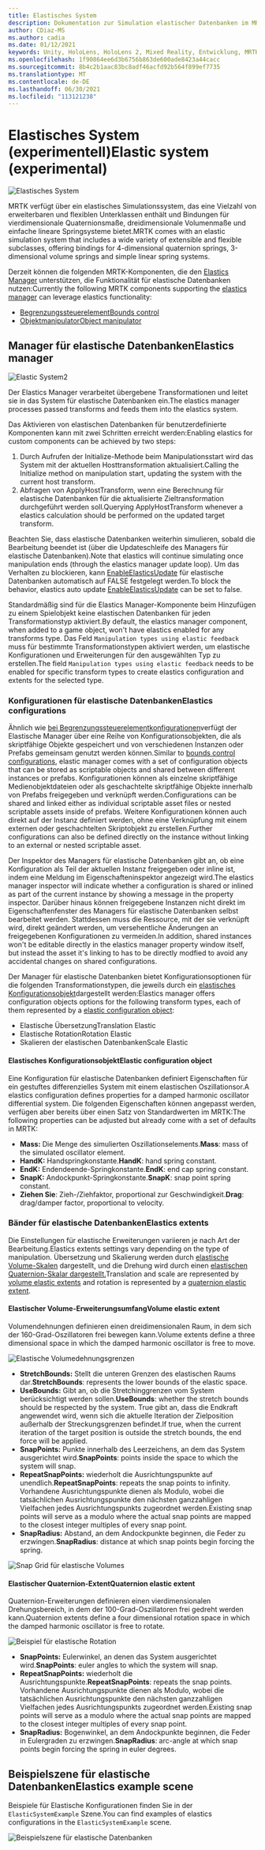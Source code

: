 ```yaml
---
title: Elastisches System
description: Dokumentation zur Simulation elastischer Datenbanken im MRTK
author: CDiaz-MS
ms.author: cadia
ms.date: 01/12/2021
keywords: Unity, HoloLens, HoloLens 2, Mixed Reality, Entwicklung, MRTK, ElasticsSystem,
ms.openlocfilehash: 1f90864ee6d3b6756b863de600ade8423a44cacc
ms.sourcegitcommit: 8b4c2b1aac83bc8adf46acfd92b564f899ef7735
ms.translationtype: MT
ms.contentlocale: de-DE
ms.lasthandoff: 06/30/2021
ms.locfileid: "113121238"
---
```

# <a name="elastic-system-experimental"></a><span data-ttu-id="cdc5b-104">Elastisches System (experimentell)</span><span class="sxs-lookup"><span data-stu-id="cdc5b-104">Elastic system (experimental)</span></span>

![Elastisches System](../images/elastics/Elastics_Main1.gif)

<span data-ttu-id="cdc5b-106">MRTK verfügt über ein elastisches Simulationssystem, das eine Vielzahl von erweiterbaren und flexiblen Unterklassen enthält und Bindungen für vierdimensionale Quaternionsmaße, dreidimensionale Volumenmaße und einfache lineare Springsysteme bietet.</span><span class="sxs-lookup"><span data-stu-id="cdc5b-106">MRTK comes with an elastic simulation system that includes a wide variety of extensible and flexible subclasses, offering bindings for 4-dimensional quaternion springs, 3-dimensional volume springs and simple linear spring systems.</span></span>

<span data-ttu-id="cdc5b-107">Derzeit können die folgenden MRTK-Komponenten, die den [Elastics Manager](xref:Microsoft.MixedReality.Toolkit.Experimental.Physics.ElasticsManager) unterstützen, die Funktionalität für elastische Datenbanken nutzen:</span><span class="sxs-lookup"><span data-stu-id="cdc5b-107">Currently the following MRTK components supporting the [elastics manager](xref:Microsoft.MixedReality.Toolkit.Experimental.Physics.ElasticsManager) can leverage elastics functionality:</span></span>

- [<span data-ttu-id="cdc5b-108">Begrenzungssteuerelement</span><span class="sxs-lookup"><span data-stu-id="cdc5b-108">Bounds control</span></span>](../ux-building-blocks/bounds-control.md)
- [<span data-ttu-id="cdc5b-109">Objektmanipulator</span><span class="sxs-lookup"><span data-stu-id="cdc5b-109">Object manipulator</span></span>](../ux-building-blocks/object-manipulator.md)

## <a name="elastics-manager"></a><span data-ttu-id="cdc5b-110">Manager für elastische Datenbanken</span><span class="sxs-lookup"><span data-stu-id="cdc5b-110">Elastics manager</span></span>

![Elastic System2](../images/elastics/Elastics_Main.gif)

<span data-ttu-id="cdc5b-112">Der Elastics Manager verarbeitet übergebene Transformationen und leitet sie in das System für elastische Datenbanken ein.</span><span class="sxs-lookup"><span data-stu-id="cdc5b-112">The elastics manager processes passed transforms and feeds them into the elastics system.</span></span>

<span data-ttu-id="cdc5b-113">Das Aktivieren von elastischen Datenbanken für benutzerdefinierte Komponenten kann mit zwei Schritten erreicht werden:</span><span class="sxs-lookup"><span data-stu-id="cdc5b-113">Enabling elastics for custom components can be achieved by two steps:</span></span>

1. <span data-ttu-id="cdc5b-114">Durch Aufrufen der Initialize-Methode beim Manipulationsstart wird das System mit der aktuellen Hosttransformation aktualisiert.</span><span class="sxs-lookup"><span data-stu-id="cdc5b-114">Calling the Initialize method on manipulation start, updating the system with the current host transform.</span></span>
1. <span data-ttu-id="cdc5b-115">Abfragen von ApplyHostTransform, wenn eine Berechnung für elastische Datenbanken für die aktualisierte Zieltransformation durchgeführt werden soll.</span><span class="sxs-lookup"><span data-stu-id="cdc5b-115">Querying ApplyHostTransform whenever a elastics calculation should be performed on the updated target transform.</span></span>

<span data-ttu-id="cdc5b-116">Beachten Sie, dass elastische Datenbanken weiterhin simulieren, sobald die Bearbeitung beendet ist (über die Updateschleife des Managers für elastische Datenbanken).</span><span class="sxs-lookup"><span data-stu-id="cdc5b-116">Note that elastics will continue simulating once manipulation ends (through the elastics manager update loop).</span></span> <span data-ttu-id="cdc5b-117">Um das Verhalten zu blockieren, kann [EnableElasticsUpdate](xref:Microsoft.MixedReality.Toolkit.Experimental.Physics.ElasticsManager.EnableElasticsUpdate) für elastische Datenbanken automatisch auf FALSE festgelegt werden.</span><span class="sxs-lookup"><span data-stu-id="cdc5b-117">To block the behavior, elastics auto update [EnableElasticsUpdate](xref:Microsoft.MixedReality.Toolkit.Experimental.Physics.ElasticsManager.EnableElasticsUpdate) can be set to false.</span></span>

<span data-ttu-id="cdc5b-118">Standardmäßig sind für die Elastics Manager-Komponente beim Hinzufügen zu einem Spielobjekt keine elastischen Datenbanken für jeden Transformationstyp aktiviert.</span><span class="sxs-lookup"><span data-stu-id="cdc5b-118">By default, the elastics manager component, when added to a game object, won't have elastics enabled for any transforms type.</span></span>
<span data-ttu-id="cdc5b-119">Das Feld `Manipulation types using elastic feedback` muss für bestimmte Transformationstypen aktiviert werden, um elastische Konfigurationen und Erweiterungen für den ausgewählten Typ zu erstellen.</span><span class="sxs-lookup"><span data-stu-id="cdc5b-119">The field `Manipulation types using elastic feedback` needs to be enabled for specific transform types to create elastics configuration and extents for the selected type.</span></span>

### <a name="elastics-configurations"></a><span data-ttu-id="cdc5b-120">Konfigurationen für elastische Datenbanken</span><span class="sxs-lookup"><span data-stu-id="cdc5b-120">Elastics configurations</span></span>

<span data-ttu-id="cdc5b-121">Ähnlich wie [bei Begrenzungssteuerelementkonfigurationen](../ux-building-blocks/bounds-control.md#configuration-objects)verfügt der Elastische Manager über eine Reihe von Konfigurationsobjekten, die als skriptfähige Objekte gespeichert und von verschiedenen Instanzen oder Prefabs gemeinsam genutzt werden können.</span><span class="sxs-lookup"><span data-stu-id="cdc5b-121">Similar to [bounds control configurations](../ux-building-blocks/bounds-control.md#configuration-objects), elastic manager comes with a set of configuration objects that can be stored as scriptable objects and shared between different instances or prefabs.</span></span> <span data-ttu-id="cdc5b-122">Konfigurationen können als einzelne skriptfähige Medienobjektdateien oder als geschachtelte skriptfähige Objekte innerhalb von Prefabs freigegeben und verknüpft werden.</span><span class="sxs-lookup"><span data-stu-id="cdc5b-122">Configurations can be shared and linked either as individual scriptable asset files or nested scriptable assets inside of prefabs.</span></span> <span data-ttu-id="cdc5b-123">Weitere Konfigurationen können auch direkt auf der Instanz definiert werden, ohne eine Verknüpfung mit einem externen oder geschachtelten Skriptobjekt zu erstellen.</span><span class="sxs-lookup"><span data-stu-id="cdc5b-123">Further configurations can also be defined directly on the instance without linking to an external or nested scriptable asset.</span></span>

<span data-ttu-id="cdc5b-124">Der Inspektor des Managers für elastische Datenbanken gibt an, ob eine Konfiguration als Teil der aktuellen Instanz freigegeben oder inline ist, indem eine Meldung im Eigenschafteninspektor angezeigt wird.</span><span class="sxs-lookup"><span data-stu-id="cdc5b-124">The elastics manager inspector will indicate whether a configuration is shared or inlined as part of the current instance by showing a message in the property inspector.</span></span> <span data-ttu-id="cdc5b-125">Darüber hinaus können freigegebene Instanzen nicht direkt im Eigenschaftenfenster des Managers für elastische Datenbanken selbst bearbeitet werden. Stattdessen muss die Ressource, mit der sie verknüpft wird, direkt geändert werden, um versehentliche Änderungen an freigegebenen Konfigurationen zu vermeiden.</span><span class="sxs-lookup"><span data-stu-id="cdc5b-125">In addition, shared instances won't be editable directly in the elastics manager property window itself, but instead the asset it's linking to has to be directly modfied to avoid any accidental changes on shared configurations.</span></span>

<span data-ttu-id="cdc5b-126">Der Manager für elastische Datenbanken bietet Konfigurationsoptionen für die folgenden Transformationstypen, die jeweils durch ein [elastisches Konfigurationsobjekt](#elastic-configuration-object)dargestellt werden:</span><span class="sxs-lookup"><span data-stu-id="cdc5b-126">Elastics manager offers configuration objects options for the following transform types, each of them represented by a [elastic configuration object](#elastic-configuration-object):</span></span>

- <span data-ttu-id="cdc5b-127">Elastische Übersetzung</span><span class="sxs-lookup"><span data-stu-id="cdc5b-127">Translation Elastic</span></span>
- <span data-ttu-id="cdc5b-128">Elastische Rotation</span><span class="sxs-lookup"><span data-stu-id="cdc5b-128">Rotation Elastic</span></span>
- <span data-ttu-id="cdc5b-129">Skalieren der elastischen Datenbanken</span><span class="sxs-lookup"><span data-stu-id="cdc5b-129">Scale Elastic</span></span>

#### <a name="elastic-configuration-object"></a><span data-ttu-id="cdc5b-130">Elastisches Konfigurationsobjekt</span><span class="sxs-lookup"><span data-stu-id="cdc5b-130">Elastic configuration object</span></span>

<span data-ttu-id="cdc5b-131">Eine Konfiguration für elastische Datenbanken definiert Eigenschaften für ein gestuftes differenzielles System mit einem elastischen Oszillationsor.</span><span class="sxs-lookup"><span data-stu-id="cdc5b-131">A elastics configuration defines properties for a damped harmonic oscillator differential system.</span></span>
<span data-ttu-id="cdc5b-132">Die folgenden Eigenschaften können angepasst werden, verfügen aber bereits über einen Satz von Standardwerten im MRTK:</span><span class="sxs-lookup"><span data-stu-id="cdc5b-132">The following properties can be adjusted but already come with a set of defaults in MRTK:</span></span>

- <span data-ttu-id="cdc5b-133">**Mass:** Die Menge des simulierten Oszillationselements.</span><span class="sxs-lookup"><span data-stu-id="cdc5b-133">**Mass**: mass of the simulated oscillator element.</span></span>
- <span data-ttu-id="cdc5b-134">**HandK:** Handspringkonstante.</span><span class="sxs-lookup"><span data-stu-id="cdc5b-134">**HandK**: hand spring constant.</span></span>
- <span data-ttu-id="cdc5b-135">**EndK:** Endendeende-Springkonstante.</span><span class="sxs-lookup"><span data-stu-id="cdc5b-135">**EndK**: end cap spring constant.</span></span>
- <span data-ttu-id="cdc5b-136">**SnapK:** Andockpunkt-Springkonstante.</span><span class="sxs-lookup"><span data-stu-id="cdc5b-136">**SnapK**: snap point spring constant.</span></span>
- <span data-ttu-id="cdc5b-137">**Ziehen Sie**: Zieh-/Ziehfaktor, proportional zur Geschwindigkeit.</span><span class="sxs-lookup"><span data-stu-id="cdc5b-137">**Drag**: drag/damper factor, proportional to velocity.</span></span>

### <a name="elastics-extents"></a><span data-ttu-id="cdc5b-138">Bänder für elastische Datenbanken</span><span class="sxs-lookup"><span data-stu-id="cdc5b-138">Elastics extents</span></span>

<span data-ttu-id="cdc5b-139">Die Einstellungen für elastische Erweiterungen variieren je nach Art der Bearbeitung.</span><span class="sxs-lookup"><span data-stu-id="cdc5b-139">Elastics extents settings vary depending on the type of manipulation.</span></span> <span data-ttu-id="cdc5b-140">Übersetzung und Skalierung werden durch [elastische Volume-Skalen](#volume-elastic-extent) dargestellt, und die Drehung wird durch einen [elastischen Quaternion-Skalar dargestellt.](#quaternion-elastic-extent)</span><span class="sxs-lookup"><span data-stu-id="cdc5b-140">Translation and scale are represented by [volume elastic extents](#volume-elastic-extent) and rotation is represented by a [quaternion elastic extent](#quaternion-elastic-extent).</span></span>

#### <a name="volume-elastic-extent"></a><span data-ttu-id="cdc5b-141">Elastischer Volume-Erweiterungsumfang</span><span class="sxs-lookup"><span data-stu-id="cdc5b-141">Volume elastic extent</span></span>

<span data-ttu-id="cdc5b-142">Volumendehnungen definieren einen dreidimensionalen Raum, in dem sich der 160-Grad-Oszillatoren frei bewegen kann.</span><span class="sxs-lookup"><span data-stu-id="cdc5b-142">Volume extents define a three dimensional space in which the damped harmonic oscillator is free to move.</span></span>

![Elastische Volumedehnungsgrenzen](../images/elastics/Elastics_Volume_Bounds.gif)

- <span data-ttu-id="cdc5b-144">**StretchBounds:** Stellt die unteren Grenzen des elastischen Raums dar.</span><span class="sxs-lookup"><span data-stu-id="cdc5b-144">**StretchBounds**: represents the lower bounds of the elastic space.</span></span>
- <span data-ttu-id="cdc5b-145">**UseBounds:** Gibt an, ob die Stretchinggrenzen vom System berücksichtigt werden sollen.</span><span class="sxs-lookup"><span data-stu-id="cdc5b-145">**UseBounds**: whether the stretch bounds should be respected by the system.</span></span> <span data-ttu-id="cdc5b-146">True gibt an, dass die Endkraft angewendet wird, wenn sich die aktuelle Iteration der Zielposition außerhalb der Streckungsgrenzen befindet.</span><span class="sxs-lookup"><span data-stu-id="cdc5b-146">If true, when the current iteration of the target position is outside the stretch bounds, the end force will be applied.</span></span>
- <span data-ttu-id="cdc5b-147">**SnapPoints:** Punkte innerhalb des Leerzeichens, an dem das System ausgerichtet wird.</span><span class="sxs-lookup"><span data-stu-id="cdc5b-147">**SnapPoints**: points inside the space to which the system will snap.</span></span>
- <span data-ttu-id="cdc5b-148">**RepeatSnapPoints:** wiederholt die Ausrichtungspunkte auf unendlich.</span><span class="sxs-lookup"><span data-stu-id="cdc5b-148">**RepeatSnapPoints**: repeats the snap points to infinity.</span></span> <span data-ttu-id="cdc5b-149">Vorhandene Ausrichtungspunkte dienen als Modulo, wobei die tatsächlichen Ausrichtungspunkte den nächsten ganzzahligen Vielfachen jedes Ausrichtungspunkts zugeordnet werden.</span><span class="sxs-lookup"><span data-stu-id="cdc5b-149">Existing snap points will serve as a modulo where the actual snap points are mapped to the closest integer multiples of every snap point.</span></span>
- <span data-ttu-id="cdc5b-150">**SnapRadius:** Abstand, an dem Andockpunkte beginnen, die Feder zu erzwingen.</span><span class="sxs-lookup"><span data-stu-id="cdc5b-150">**SnapRadius**: distance at which snap points begin forcing the spring.</span></span>

![Snap Grid für elastische Volumes](../images/elastics/Elastics_Volume_Snap.gif)

#### <a name="quaternion-elastic-extent"></a><span data-ttu-id="cdc5b-152">Elastischer Quaternion-Extent</span><span class="sxs-lookup"><span data-stu-id="cdc5b-152">Quaternion elastic extent</span></span>

<span data-ttu-id="cdc5b-153">Quaternion-Erweiterungen definieren einen vierdimensionalen Drehungsbereich, in dem der 100-Grad-Oszillatoren frei gedreht werden kann.</span><span class="sxs-lookup"><span data-stu-id="cdc5b-153">Quaternion extents define a four dimensional rotation space in which the damped harmonic oscillator is free to rotate.</span></span>

![Beispiel für elastische Rotation](../images/elastics/Elastics_Rotation.gif)

- <span data-ttu-id="cdc5b-155">**SnapPoints:** Eulerwinkel, an denen das System ausgerichtet wird.</span><span class="sxs-lookup"><span data-stu-id="cdc5b-155">**SnapPoints**: euler angles to which the system will snap.</span></span>
- <span data-ttu-id="cdc5b-156">**RepeatSnapPoints:** wiederholt die Ausrichtungspunkte.</span><span class="sxs-lookup"><span data-stu-id="cdc5b-156">**RepeatSnapPoints**: repeats the snap points.</span></span> <span data-ttu-id="cdc5b-157">Vorhandene Ausrichtungspunkte dienen als Modulo, wobei die tatsächlichen Ausrichtungspunkte den nächsten ganzzahligen Vielfachen jedes Ausrichtungspunkts zugeordnet werden.</span><span class="sxs-lookup"><span data-stu-id="cdc5b-157">Existing snap points will serve as a modulo where the actual snap points are mapped to the closest integer multiples of every snap point.</span></span>
- <span data-ttu-id="cdc5b-158">**SnapRadius:** Bogenwinkel, an dem Andockpunkte beginnen, die Feder in Eulergraden zu erzwingen.</span><span class="sxs-lookup"><span data-stu-id="cdc5b-158">**SnapRadius**: arc-angle at which snap points begin forcing the spring in euler degrees.</span></span>

## <a name="elastics-example-scene"></a><span data-ttu-id="cdc5b-159">Beispielszene für elastische Datenbanken</span><span class="sxs-lookup"><span data-stu-id="cdc5b-159">Elastics example scene</span></span>

<span data-ttu-id="cdc5b-160">Beispiele für Elastische Konfigurationen finden Sie in der `ElasticSystemExample` Szene.</span><span class="sxs-lookup"><span data-stu-id="cdc5b-160">You can find examples of elastics configurations in the `ElasticSystemExample` scene.</span></span>

![Beispielszene für elastische Datenbanken](../images/elastics/Elastics_Example_Scene.png)
